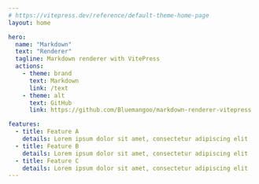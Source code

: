 ```yaml
---
# https://vitepress.dev/reference/default-theme-home-page
layout: home

hero:
  name: "Markdown"
  text: "Renderer"
  tagline: Markdown renderer with VitePress
  actions:
    - theme: brand
      text: Markdown
      link: /text
    - theme: alt
      text: GitHub
      link: https://github.com/Bluemangoo/markdown-renderer-vitepress

features:
  - title: Feature A
    details: Lorem ipsum dolor sit amet, consectetur adipiscing elit
  - title: Feature B
    details: Lorem ipsum dolor sit amet, consectetur adipiscing elit
  - title: Feature C
    details: Lorem ipsum dolor sit amet, consectetur adipiscing elit
---
```


